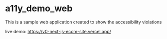 # a11y_demo_web
This is a sample web application created to show the accessibility violations

live demo:
https://v0-next-js-ecom-site.vercel.app/

